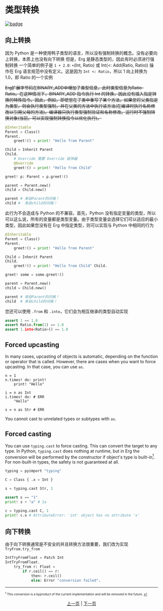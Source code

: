 # 类型转换

[![badge](https://img.shields.io/endpoint.svg?url=https%3A%2F%2Fgezf7g7pd5.execute-api.ap-northeast-1.amazonaws.com%2Fdefault%2Fsource_up_to_date%3Fowner%3Derg-lang%26repos%3Derg%26ref%3Dmain%26path%3Ddoc/EN/syntax/type/17_type_casting.md%26commit_hash%3D7d7849b4932909197c185c1737dcc1f63cce701c)](https://gezf7g7pd5.execute-api.ap-northeast-1.amazonaws.com/default/source_up_to_date?owner=erg-lang&repos=erg&ref=main&path=doc/EN/syntax/type/17_type_casting.md&commit_hash=7d7849b4932909197c185c1737dcc1f63cce701c)

## 向上转换

因为 Python 是一种使用鸭子类型的语言，所以没有强制转换的概念。没有必要向上转换，本质上也没有向下转换
但是，Erg 是静态类型的，因此有时必须进行强制转换
一个简单的例子是 `1 + 2.0`: `+`(Int, Ratio) 或 Int(<: Add(Ratio, Ratio)) 操作在 Erg 语言规范中没有定义。这是因为 `Int <: Ratio`，所以 1 向上转换为 1.0，即 Ratio 的一个实例

~~Erg扩展字节码在BINARY_ADD中增加了类型信息，此时类型信息为Ratio-Ratio。在这种情况下，BINARY_ADD 指令执行 Int 的转换，因此没有插入指定转换的特殊指令。因此，例如，即使您在子类中重写了某个方法，如果您将父类指定为类型，则会执行类型强制，并在父类的方法中执行该方法(在编译时执行名称修改以引用父母的方法)。编译器只执行类型强制验证和名称修改。运行时不强制转换对象(当前。可以实现强制转换指令以优化执行)。~~

```python
@Inheritable
Parent = Class()
Parent.
    greet!() = print! "Hello from Parent"

Child = Inherit Parent
Child.
    # Override 需要 Override 装饰器
    @Override
    greet!() = print! "Hello from Child"

greet! p: Parent = p.greet!()

parent = Parent.new()
child = Child.new()

parent # 来自Parent的问候！
child #  来自child的问候！
```

此行为不会造成与 Python 的不兼容。首先，Python 没有指定变量的类型，所以可以这么说，所有的变量都是类型变量。由于类型变量会选择它们可以适应的最小类型，因此如果您没有在 Erg 中指定类型，则可以实现与 Python 中相同的行为

```python
@Inheritable
Parent = Class()
Parent.
    greet!() = print! "Hello from Parent"

Child = Inherit Parent
Child.
    greet!() = print! "Hello from Child" Child.

greet! some = some.greet!()

parent = Parent.new()
child = Child.new()

parent # 来自Parent的问候！
child  # 来自child的问候！
```

您还可以使用 `.from` 和 `.into`，它们会为相互继承的类型自动实现

```python
assert 1 == 1.0
assert Ratio.from(1) == 1.0
assert 1.into<Ratio>() == 1.0
```

## Forced upcasting

In many cases, upcasting of objects is automatic, depending on the function or operator that is called.
However, there are cases when you want to force upcasting. In that case, you can use `as`.

```python,compile_fail
n = 1
n.times! do: print!
    print! "Hello"

i = n as Int
i.times! do: # ERR
    "Hello"

s = n as Str # ERR
```

You cannot cast to unrelated types or subtypes with ``as``.

## Forced casting

You can use `typing.cast` to force casting. This can convert the target to any type.
In Python, `typing.cast` does nothing at runtime, but in Erg the conversion will be performed by the constructor if object's type is built-in[<sup id="f1">1</sup>](#1).
For non-built-in types, the safety is not guaranteed at all.

```python
typing = pyimport "typing"

C = Class { .x = Int }

s = typing.cast Str, 1

assert s == "1"
print! s + "a" # 1a

c = typing.cast C, 1
print! c.x # AttributeError: 'int' object has no attribute 'x'
```

## 向下转换

由于向下转换通常是不安全的并且转换方法很重要，我们改为实现`TryFrom.try_from`

```python
IntTryFromFloat = Patch Int
IntTryFromFloat.
    try_from r: Float =
        if r.ceil() == r:
            then: r.ceil()
            else: Error "conversion failed".
```

---

<span id="1" style="font-size:x-small"><sup>1</sup> This conversion is a byproduct of the current implementation and will be removed in the future. [↩](#f1) </span>

<p align='center'>
    <a href='./16_subtyping.md'>上一页</a> | <a href='./18_mut.md'>下一页</a>
</p>